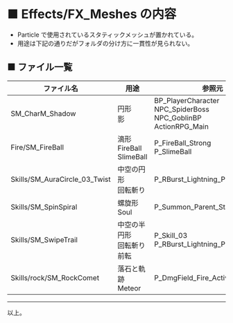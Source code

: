 # ■ Effects/FX_Meshes の内容
* Particle で使用されているスタティックメッシュが置かれている。
* 用途は下記の通りだがフォルダの分け方に一貫性が見られない。

## ■ ファイル一覧

| ファイル名 | 用途 | 参照元 |
| ----- | ----- | ----- |
| SM_CharM_Shadow | 円形<br>影 | BP_PlayerCharacter<br>NPC_SpiderBoss<br>NPC_GoblinBP<br>ActionRPG_Main |
| Fire/SM_FireBall | 滴形<br>FireBall<br>SlimeBall | P_FireBall_Strong<br>P_SlimeBall |
| Skills/SM_AuraCircle_03_Twist | 中空の円形<br>回転斬り | P_RBurst_Lightning_Pull_01 |
| Skills/SM_SpinSpiral | 螺旋形<br>Soul | P_Summon_Parent_Startup |
| Skills/SM_SwipeTrail | 中空の半円形<br>回転斬り<br>前転 | P_Skill_03<br>P_RBurst_Lightning_Pull_01 |
| Skills/rock/SM_RockComet | 落石と軌跡<br>Meteor | P_DmgField_Fire_Activate_01_Loop |


----
以上。
